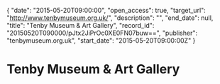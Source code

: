 {
  "date": "2015-05-20T09:00:00", 
  "open_access": true, 
  "target_url": "http://www.tenbymuseum.org.uk/", 
  "description": "", 
  "end_date": null, 
  "title": "Tenby Museum & Art Gallery", 
  "record_id": "20150520T090000/pJtx2JiPrOc0XE0FN07buw==", 
  "publisher": "tenbymuseum.org.uk", 
  "start_date": "2015-05-20T09:00:00Z"
}

# Tenby Museum & Art Gallery

